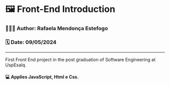 <h1>🖼️ Front-End Introduction</h1>
<h3>👩🏻‍💻 Author: Rafaela Mendonça Estefogo</h3>
<h3>🗓️ Date: 09/05/2024</h3>
<hr>
<p>First Front End project in the post graduation of Software Engineering at UspEsalq.</p>
<h4>💻 Applies JavaScript, Html e Css.</h4>
